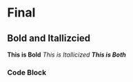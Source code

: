 # Final
## Bold and Itallizcied 
**This is Bold**
_This is Itallicized_
**_This is Both_**
### Code Block
  <html>
    <head>
      <title> Final </title>
    </head>
    
 


